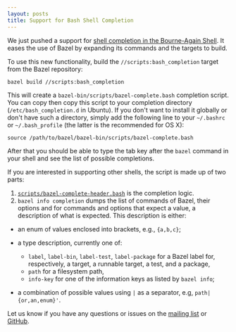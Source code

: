 ```yaml
---
layout: posts
title: Support for Bash Shell Completion
---
```


We just pushed a support for [shell completion in the Bourne-Again
Shell](https://www.gnu.org/software/bash/manual/html_node/Programmable-Completion.html).
It eases the use of Bazel by expanding its commands and the targets to build.

To use this new functionality, build the `//scripts:bash_completion` target
from the Bazel repository:
```
bazel build //scripts:bash_completion
```

This will create a `bazel-bin/scripts/bazel-complete.bash` completion script.
You can copy then copy this script to your completion directory
(`/etc/bash_completion.d` in Ubuntu). If you don't want to install it globally
or don't have such a directory, simply add the following line to your
`~/.bashrc` or `~/.bash_profile` (the latter is the recommended for OS X):
```
source /path/to/bazel/bazel-bin/scripts/bazel-complete.bash
```

After that you should be able to type the tab key after the `bazel`
command in your shell and see the list of possible completions.

If you are interested in supporting other shells, the script is made up
of two parts:

1. [`scripts/bazel-complete-header.bash`](https://github.com/bazelbuild/bazel/blob/master/scripts/bazel-complete-template.bash)
  is the completion logic.
2. `bazel info completion` dumps the list of commands of Bazel, their options
  and for commands and options that expect a value, a description of what is
  expected. This description is either:

* an enum of values enclosed into brackets, e.g., `{a,b,c}`;
* a type description, currently one of:

  * `label`, `label-bin`, `label-test`, `label-package` for
    a Bazel label for, respectively, a target, a runnable target,
    a test, and a package,
  * `path` for a filesystem path,
  * `info-key` for one of the information keys as listed by `bazel info`;

* a combination of possible values using `|` as a separator, e.g,
  `path|{or,an,enum}'`.

Let us know if you have any questions or issues on the
[mailing list](https://groups.google.com/forum/#!forum/bazel-discuss) or
[GitHub](https://github.com/bazelbuild/bazel).
